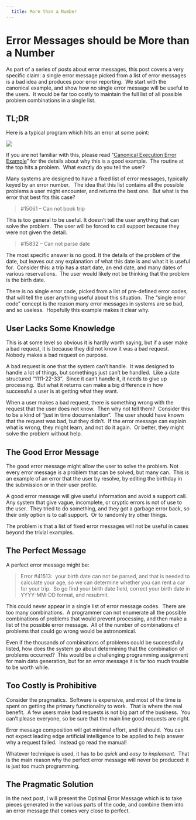 ```yaml
---
  title: More than a Number
---
```

#  Error Messages should be More than a Number 

As part of a series of posts about error messages, this post covers a very specific claim: a single error message picked from a list of error messages is a bad idea and produces poor error reporting.  We start with the canonical example, and show how no single error message will be useful to the users.  It would be far too costly to maintain the full list of all possible problem combinations in a single list.

## TL;DR

Here is a typical program which hits an error at some point:

![](https://agiletribe.purplehillsbooks.com/wp-content/uploads/2023/01/error-stack-2.png?189db0&189db0)

If you are not familiar with this, please read “[Canonical Execution Error Example](https://agiletribe.purplehillsbooks.com/2023/01/16/canonical-execution-error-example/)” for the details about why this is a good example.  The routine at the top hits a problem.  What exactly do you tell the user?

Many systems are designed to have a fixed list of error messages, typically keyed by an error number.   The idea that this list contains all the possible problems a user might encounter, and returns the best one.  But what is the error that best fits this case?

> #15061 – Can not book trip

This is too general to be useful. It doesn’t tell the user anything that can solve the problem.  The user will be forced to call support because they were not given the detail.

> #15832 – Can not parse date

The most specific answer is no good. It the details of the problem of the date, but leaves out any explanation of what this date is and what it is useful for.  Consider this: a trip has a start date, an end date, and many dates of various reservations.  The user would likely not be thinking that the problem is the birth date.

There is no single error code, picked from a list of pre-defined error codes, that will tell the user anything useful about this situation.  The “single error code” concept is the reason many error messages in systems are so bad, and so useless.  Hopefully this example makes it clear why.

## User Lacks Some Knowledge

This is at some level so obvious it is hardly worth saying, but if a user make a bad request, it is because they did not know it was a bad request.  Nobody makes a bad request on purpose.

A bad request is one that the system can’t handle.  It was designed to handle a lot of things, but somethings just can’t be handled.  Like a date structured “1111-22-33”.  Since it can’t handle it, it needs to give up processing.  But what it returns can make a big difference in how successful a user is at getting what they want.

When a user makes a bad request, there is something wrong with the request that the user does not know.  Then why not tell them?  Consider this to be a kind of “just in time documentation”.  The user should have known that the request was bad, but they didn’t.  If the error message can explain what is wrong, they might learn, and not do it again.  Or better, they might solve the problem without help.

## The Good Error Message

The good error message might allow the user to solve the problem. Not every error message is a problem that can be solved, but many can.  This is an example of an error that the user by resolve, by editing the birthday in the submission or in their user profile.

A good error message will give useful information and avoid a support call. Any system that give vague, incomplete, or cryptic errors is not of use to the user.  They tried to do something, and they got a garbage error back, so their only option is to call support.  Or to randomly try other things.

The problem is that a list of fixed error messages will not be useful in cases beyond the trivial examples.

## The Perfect Message

A perfect error message might be:

> Error #41513:  your birth date can not be parsed, and that is needed to calculate your age, so we can determine whether you can rent a car for your trip.  So go find your birth date field, correct your birth date in YYYY-MM-DD format, and resubmit.

This could never appear in a single list of error message codes.  There are too many combinations.  A programmer can not enumerate all the possible combinations of problems that would prevent processing, and then make a list of the possible error message.  All of the number of combinations of problems that could go wrong would be astronomical.

Even if the thousands of combinations of problems could be successfully listed, how does the system go about determining that the combination of problems occurred?  This would be a challenging programming assignment for main data generation, but for an error message it is far too much trouble to be worth while.

## Too Costly is Prohibitive

Consider the pragmatics.  Software is expensive, and most of the time is spent on getting the primary functionality to work.  That is where the real benefit.  A few users make bad requests is not big part of the business.  You can’t please everyone, so be sure that the main line good requests are right.

Error message composition will get minimal effort, and it should.  You can not expect leading edge artificial intelligence to be applied to help answer why a request failed.  Instead go read the manual!

Whatever technique is used, it has to be _quick_ and _easy to implement_.  That is the main reason why the perfect error message will never be produced: it is just too much programming.

## The Pragmatic Solution

In the next post, I will present the Optimal Error Message which is to take pieces generated in the various parts of the code, and combine them into an error message that comes very close to perfect.